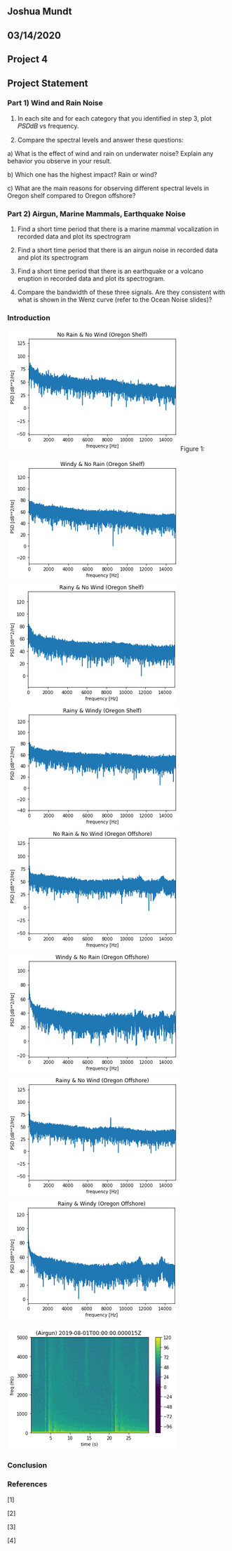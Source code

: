 ## Joshua Mundt
## 03/14/2020
## Project 4


## Project Statement 

### Part 1) Wind and Rain Noise

1. In each site and for each category that you identified in step 3, plot 𝑃𝑆𝐷𝑑𝐵 vs frequency.

2. Compare the spectral levels and answer these questions: 

a) What is the effect of wind and rain on underwater noise? Explain any behavior you observe in your result. 

b) Which one has the highest impact? Rain or wind? 

c) What are the main reasons for observing different spectral levels in Oregon shelf compared to Oregon offshore? 



### Part 2) Airgun, Marine Mammals, Earthquake Noise

1.	Find a short time period that there is a marine mammal vocalization in recorded data and plot its spectrogram

2.	Find a short time period that there is an airgun noise in recorded data and plot its spectrogram

3.	Find a short time period that there is an earthquake or a volcano eruption in recorded data and plot its spectrogram.

4.	Compare the bandwidth of these three signals. Are they consistent with what is shown in the Wenz curve (refer to the Ocean Noise slides)?

### Introduction

![](proj4image/NRNW_OS.png)
      Figure 1:
      
![](proj4image/WNR_OS.png)
![](proj4image/RNW_OS.png)
![](proj4image/RW_OS.png)
![](proj4image/NRNW_OF.png)
![](proj4image/WNR_OF.png)
![](proj4image/RNW_OF.png)
![](proj4image/RW_OF.png)


![](proj4image/AH.png)

### Conclusion

### References

[1]

[2]

[3]

[4]
